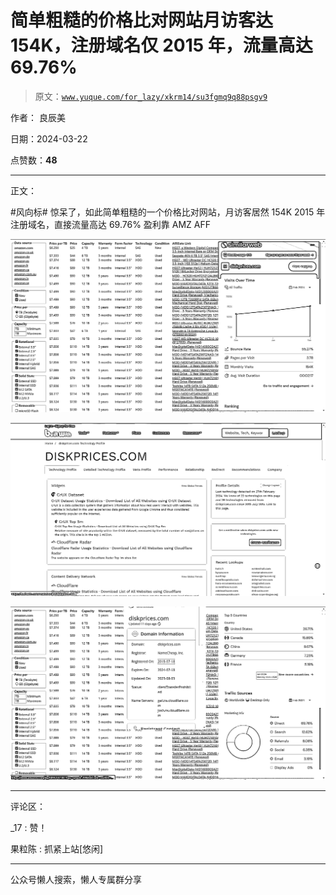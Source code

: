 # 简单粗糙的价格比对网站月访客达 154K，注册域名仅 2015 年，流量高达 69.76%

> 原文：[`www.yuque.com/for_lazy/xkrm14/su3fgmq9q88psgv9`](https://www.yuque.com/for_lazy/xkrm14/su3fgmq9q88psgv9)

作者： 良辰美

日期：2024-03-22

点赞数：**48**

* * *

正文：

#风向标# 惊呆了，如此简单粗糙的一个价格比对网站，月访客居然 154K 2015 年注册域名，直接流量高达 69.76% 盈利靠 AMZ AFF

![](img/87d4405a799874a5eaa50153fa32f5f6.png)

![](img/3672af279254a07f27dc2e826a87c98b.png)

![](img/64e1f3c423bd1dc645be436f479f618c.png)

* * *

评论区：

_17 : 赞！

果粒陈 : 抓紧上站[悠闲]

* * *

公众号懒人搜索，懒人专属群分享
